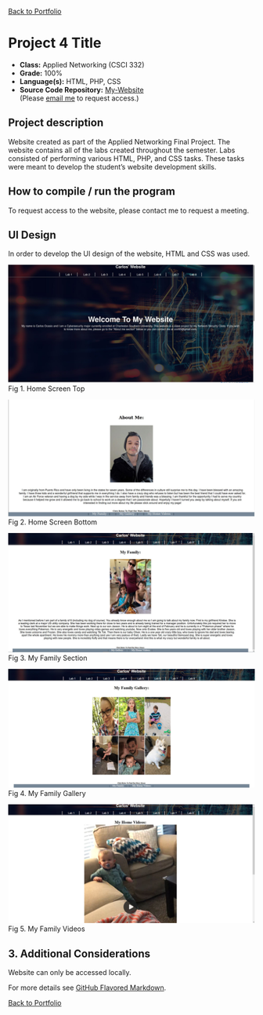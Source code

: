 [Back to Portfolio](./)

Project 4 Title
===============

-   **Class:** Applied Networking (CSCI 332)
-   **Grade:**  100%
-   **Language(s):** HTML, PHP, CSS
-   **Source Code Repository:** [My-Website](https://github.com/Xcar17/Website)  
    (Please [email me](mailto:cror93@gmail.com?subject=GitHub%20Access) to request access.)

## Project description

Website created as part of the Applied Networking Final Project. The website contains all of the labs created throughout the semester. Labs consisted of performing various HTML, PHP, and CSS tasks. These tasks were meant to develop the student’s website development skills.

## How to compile / run the program

To request access to the website, please contact me to request a meeting.


## UI Design

In order to develop the UI design of the website, HTML and CSS was used.

![screenshot](/Website/Website1.JPG)
Fig 1. Home Screen Top

![screenshot](/Website/Website2.JPG)
Fig 2. Home Screen Bottom

![screenshot](/Website/myfamily.JPG)
Fig 3. My Family Section

![screenshot](/Website/Mygallery.JPG)
Fig 4. My Family Gallery

![screenshot](/Website/myfamilyvideos.JPG)
Fig 5. My Family Videos


## 3. Additional Considerations

Website can only be accessed locally.

For more details see [GitHub Flavored Markdown](https://guides.github.com/features/mastering-markdown/).

[Back to Portfolio](./)
